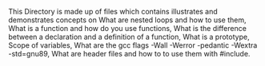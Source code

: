 This Directory is made up of files which contains illustrates and demonstrates concepts on What are nested loops and how to use them, What is a function and how do you use functions, What is the difference between a declaration and a definition of a function, What is a prototype, Scope of variables, What are the gcc flags -Wall -Werror -pedantic -Wextra -std=gnu89, What are header files and how to to use them with #include.
